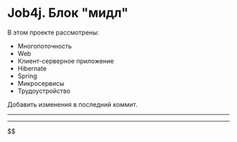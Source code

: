 # Job4j. Блок "мидл"

В этом проекте рассмотрены:
- Многопоточность
- Web
- Клиент-серверное приложение
- Hibernate
- Spring
- Микросервисы
- Трудоустройство

Добавить изменения в последний коммит.

--------------------------------------
**************************************
$$$$$$$$$$$$$$$$$$$$$$$$$$$$$$$$$$$$$$

